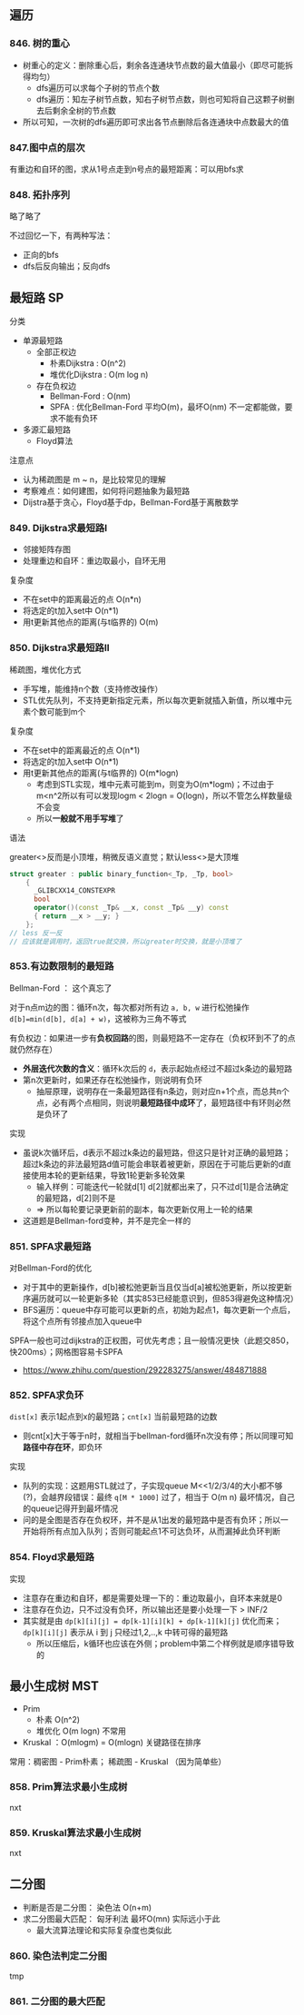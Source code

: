 ## 遍历

### 846. 树的重心

- 树重心的定义：删除重心后，剩余各连通块节点数的最大值最小（即尽可能拆得均匀）
  - dfs遍历可以求每个子树的节点个数
  - dfs遍历：知左子树节点数，知右子树节点数，则也可知将自己这颗子树删去后剩余全树的节点数
- 所以可知，一次树的dfs遍历即可求出各节点删除后各连通块中点数最大的值

### 847.图中点的层次

有重边和自环的图，求从1号点走到n号点的最短距离：可以用bfs求

### 848. 拓扑序列

略了略了

不过回忆一下，有两种写法：

- 正向的bfs
- dfs后反向输出；反向dfs

## 最短路 SP

分类

- 单源最短路
  - 全部正权边
    - 朴素Dijkstra : O(n^2)
    - 堆优化Dijkstra : O(m log n)
  - 存在负权边
    - Bellman-Ford : O(nm)
    - SPFA : 优化Bellman-Ford 平均O(m)，最坏O(nm) 不一定都能做，要求不能有负环
- 多源汇最短路
  - Floyd算法

注意点

- 认为稀疏图是 m ~ n，是比较常见的理解
- 考察难点：如何建图，如何将问题抽象为最短路
- Dijstra基于贪心，Floyd基于dp，Bellman-Ford基于离散数学

### 849. Dijkstra求最短路I

- 邻接矩阵存图
- 处理重边和自环：重边取最小，自环无用

复杂度

- 不在set中的距离最近的点 O(n*n)
- 将选定的t加入set中 O(n*1)
- 用t更新其他点的距离(与t临界的) O(m)

### 850. Dijkstra求最短路II

稀疏图，堆优化方式

- 手写堆，能维持n个数（支持修改操作）
- STL优先队列，不支持更新指定元素，所以每次更新就插入新值，所以堆中元素个数可能到m个

复杂度

- 不在set中的距离最近的点 O(n*1)
- 将选定的t加入set中 O(n*1)
- 用t更新其他点的距离(与t临界的) O(m*logn)
  - 考虑到STL实现，堆中元素可能到m，则变为O(m*logm)；不过由于m<n^2所以有可以发现logm < 2logn = O(logn)，所以不管怎么样数量级不会变
  - 所以**一般就不用手写堆**了

语法

greater<>反而是小顶堆，稍微反语义直觉；默认less<>是大顶堆

```cpp
struct greater : public binary_function<_Tp, _Tp, bool>
    {
      _GLIBCXX14_CONSTEXPR
      bool
      operator()(const _Tp& __x, const _Tp& __y) const
      { return __x > __y; }
    };
// less 反一反
// 应该就是调用时，返回true就交换，所以greater时交换，就是小顶堆了
```

### 853.有边数限制的最短路

Bellman-Ford ： 这个真忘了

对于n点m边的图：循环n次，每次都对所有边 `a, b, w` 进行松弛操作 `d[b]=min(d[b], d[a] + w)`，这被称为三角不等式

有负权边：如果进一步有**负权回路**的图，则最短路不一定存在（负权环到不了的点就仍然存在）

- **外层迭代次数的含义**：循环k次后的 `d`，表示起始点经过不超过k条边的最短路
- 第n次更新时，如果还存在松弛操作，则说明有负环
  - 抽屉原理，说明存在一条最短路径有n条边，则对应n+1个点，而总共n个点，必有两个点相同，则说明**最短路径中成环**了，最短路径中有环则必然是负环了

实现

- 虽说k次循环后，d表示不超过k条边的最短路，但这只是针对正确的最短路；超过k条边的非法最短路d值可能会串联着被更新，原因在于可能后更新的d直接使用本轮的更新结果，导致1轮更新多轮效果
  - 输入样例：可能迭代一轮就d[1] d[2]就都出来了，只不过d[1]是合法确定的最短路，d[2]则不是
  - => 所以每轮要记录更新前的副本，每次更新仅用上一轮的结果
- 这道题是Bellman-ford变种，并不是完全一样的

### 851. SPFA求最短路

对Bellman-Ford的优化

- 对于其中的更新操作，d[b]被松弛更新当且仅当d[a]被松弛更新，所以按更新序遍历就可以一轮更新多轮（其实853已经能意识到，但853得避免这种情况）
- BFS遍历：queue中存可能可以更新的点，初始为起点1，每次更新一个点后，将这个点所有邻接点加入queue中

SPFA一般也可过dijkstra的正权图，可优先考虑；且一般情况更快（此题交850，快200ms）；网格图容易卡SPFA

- https://www.zhihu.com/question/292283275/answer/484871888

### 852. SPFA求负环

`dist[x]` 表示1起点到x的最短路；`cnt[x]` 当前最短路的边数

- 则cnt[x]大于等于n时，就相当于bellman-ford循环n次没有停；所以同理可知**路径中存在环**，即负环

实现

- 队列的实现：这题用STL就过了，子实现queue M<<1/2/3/4的大小都不够(?)，会越界段错误：最终 `q[M * 1000]` 过了，相当于 O(m n) 最坏情况，自己的queue记得开到最坏情况
- 问的是全图是否存在负权环，并不是从1出发的最短路中是否有负环；所以一开始将所有点加入队列；否则可能起点1不可达负环，从而漏掉此负环判断

### 854. Floyd求最短路

实现

- 注意存在重边和自环，都是需要处理一下的：重边取最小，自环本来就是0
- 注意存在负边，只不过没有负环，所以输出还是要小处理一下 > INF/2
- 其实就是由 `dp[k][i][j] = dp[k-1][i][k] + dp[k-1][k][j]` 优化而来；`dp[k][i][j]` 表示从 i 到 j 只经过1,2,..,k 中转可得的最短路
  - 所以压缩后，k循环也应该在外侧；problem中第二个样例就是顺序错导致的

## 最小生成树 MST

- Prim
  - 朴素 O(n^2)
  - 堆优化 O(m logn) 不常用
- Kruskal ：O(mlogm) = O(mlogn) 关键路径在排序

常用：稠密图 - Prim朴素； 稀疏图 - Kruskal （因为简单些）

### 858. Prim算法求最小生成树

nxt

### 859. Kruskal算法求最小生成树

nxt


## 二分图

- 判断是否是二分图： 染色法 O(n+m)
- 求二分图最大匹配： 匈牙利法 最坏O(mn)  实际远小于此
  - 最大流算法理论和实际复杂度也类似此

### 860. 染色法判定二分图

tmp

### 861. 二分图的最大匹配
